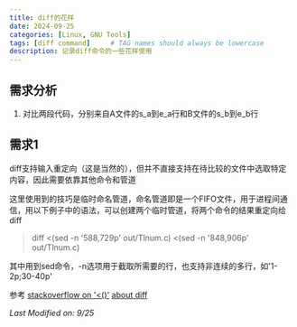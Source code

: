 ```yaml
---
title: diff的花样
date: 2024-09-25
categories: [Linux, GNU Tools]
tags: [diff command]     # TAG names should always be lowercase
description: 记录diff命令的一些花样使用
---
```


## 需求分析

1. 对比两段代码，分别来自A文件的s_a到e_a行和B文件的s_b到e_b行

## 需求1

diff支持输入重定向（这是当然的），但并不直接支持在待比较的文件中选取特定内容，因此需要依靠其他命令和管道

这里使用到的技巧是临时命名管道，命名管道即是一个FIFO文件，用于进程间通信，用以下例子中的语法，可以创建两个临时管道，将两个命令的结果重定向给diff

> diff <(sed -n '588,729p' out/Tlnum.c) <(sed -n '848,906p' out/Tlnum.c)

其中用到sed命令，-n选项用于截取所需要的行，也支持非连续的多行，如'1-2p;30-40p'

参考
[stackoverflow on '<()'](https://stackoverflow.com/questions/2443085/what-does-command-args-mean-in-the-shell)
[about diff](https://blog.csdn.net/robertsong2004/article/details/52837759)



*Last Modified on: 9/25*